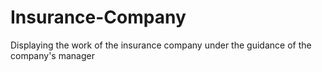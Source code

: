 # Insurance-Company
Displaying the work of the insurance company under the guidance of the company's manager
